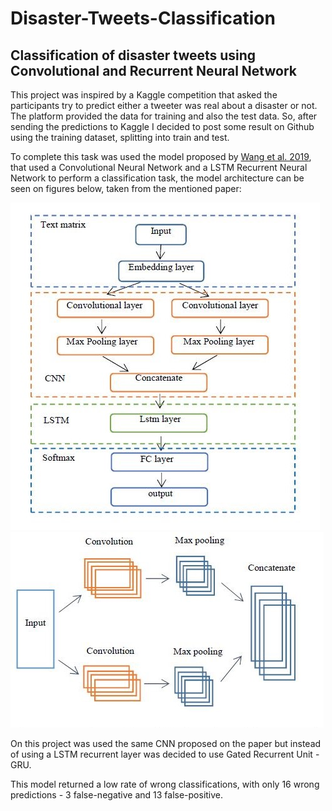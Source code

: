 # Disaster-Tweets-Classification
## Classification of disaster tweets using Convolutional and Recurrent Neural Network

This project was inspired by a Kaggle competition that asked the participants try to predict either a tweeter was real about a disaster or not. The platform provided the data for training and also the test data. 
So, after sending the predictions to Kaggle I decided to post some result on Github using the training dataset, splitting into train and test.

To complete this task was used the model proposed by [Wang et al. 2019](https://ieeexplore.ieee.org/document/8852406), that used a Convolutional Neural Network and a LSTM Recurrent Neural Network to perform a classification task, the model architecture can be seen on figures below, taken from the mentioned paper:

![Model Architecture](/images/model_architecture.JPG)
![Model Architecture](/images/convolutional_architecture.JPG)

On this project was used the same CNN proposed on the paper but instead of using a LSTM recurrent layer was decided to use Gated Recurrent Unit - GRU.

This model returned a low rate of wrong classifications, with only 16 wrong predictions - 3 false-negative and 13 false-positive.


